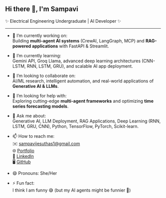 ## Hi there 👋, I'm Sampavi

✨ Electrical Engineering Undergraduate | AI Developer ✨  

---

- 🔭 I’m currently working on:  
  Building **multi-agent AI systems** (CrewAI, LangGraph, MCP) and **RAG-powered applications** with FastAPI & Streamlit.  

- 🌱 I’m currently learning:  
  Gemini API, Groq Llama, advanced deep learning architectures (CNN-LSTM, RNN, LSTM, GRU), and scalable AI app deployment.  

- 👯 I’m looking to collaborate on:  
  AI/ML research, intelligent automation, and real-world applications of **Generative AI & LLMs**.  

- 🤔 I’m looking for help with:  
  Exploring cutting-edge **multi-agent frameworks** and optimizing **time series forecasting models**.  

- 💬 Ask me about:  
  Generative AI, LLM Deployment, RAG Applications, Deep Learning (RNN, LSTM, GRU, CNN), Python, TensorFlow, PyTorch, Scikit-learn.  

- 📫 How to reach me:  
  ✉️ sampavijesuthas1@gmail.com  
  🌐 [Portfolio](https://sampavi01.github.io)  
  💼 [LinkedIn](http://linkedin.com/in/sampavi-jesuthas-a290122b2)  
  🖥️ [GitHub](https://github.com/sampavi01)  

- 😄 Pronouns: She/Her  

- ⚡ Fun fact:  
  I think I am funny 😅 (but my AI agents might be funnier 🤖)

